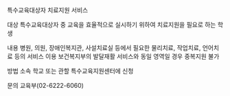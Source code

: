 특수교육대상자 치료지원 서비스

대상
특수교육대상자 중 교육을 효율적으로 실시하기 위하여 치료지원을 필요로 하는 학생

내용
병원, 의원, 장애인복지관, 사설치료실 등에서 필요한 물리치료, 작업치료, 언어치료 등의 서비스 이용
보건복지부의 발달재활 서비스와 동일 영역일 경우 중복지원 불가

방법
소속 학교 또는 관할 특수교육지원센터에 신청

문의
교육부(02-6222-6060)
